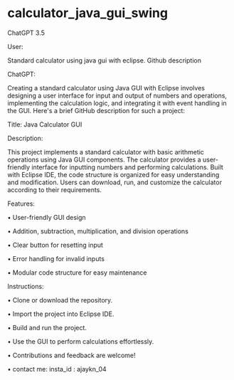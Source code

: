 # calculator_java_gui_swing
ChatGPT 3.5

User:

Standard calculator using java gui with eclipse. Github description 

ChatGPT:

Creating a standard calculator using Java GUI with Eclipse involves designing a user interface for input and output of numbers and operations, implementing the calculation logic, and integrating it with event handling in the GUI. Here's a brief GitHub description for such a project:

Title: Java Calculator GUI

Description:

This project implements a standard calculator with basic arithmetic operations using Java GUI components. The calculator provides a user-friendly interface for inputting numbers and performing calculations. Built with Eclipse IDE, the code structure is organized for easy understanding and modification. Users can download, run, and customize the calculator according to their requirements.

Features:

• User-friendly GUI design

• Addition, subtraction, multiplication, and division operations

• Clear button for resetting input

• Error handling for invalid inputs

• Modular code structure for easy maintenance

Instructions:

• Clone or download the repository.

• Import the project into Eclipse IDE.

• Build and run the project.

• Use the GUI to perform calculations effortlessly.

• Contributions and feedback are welcome!

• contact me: insta_id : ajaykn_04
